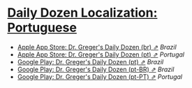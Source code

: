 # [Daily Dozen Localization: Portuguese][t]
[t]:https://github.com/nutritionfactsorg/daily-dozen-localization

* [Apple App Store: Dr. Greger's Daily Dozen (br) ⇗](https://apps.apple.com/br/app/dr-gregers-daily-dozen/id1060700802) _Brazil_
* [Apple App Store: Dr. Greger's Daily Dozen (pt) ⇗](https://apps.apple.com/pt/app/dr-gregers-daily-dozen/id1060700802) _Portugal_
* [Google Play: Dr. Greger's Daily Dozen (pt) ⇗](https://play.google.com/store/apps/details?id=org.nutritionfacts.dailydozen&hl=pt) _Brazil_
* [Google Play: Dr. Greger's Daily Dozen (pt-BR) ⇗](https://play.google.com/store/apps/details?id=org.nutritionfacts.dailydozen&hl=pt-BR) _Brazil_
* [Google Play: Dr. Greger's Daily Dozen (pt-PT) ⇗](https://play.google.com/store/apps/details?id=org.nutritionfacts.dailydozen&hl=pt-PT) _Portugal_

